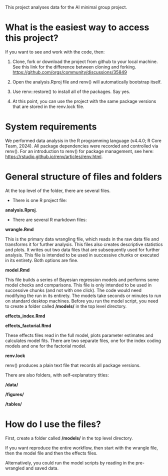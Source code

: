 This project analyses data for the AI minimal group project.

# What is the easiest way to access this project? #

If you want to see and work with the code, then:

1. Clone, fork or download the project from github to your local machine.
See this link for the difference between cloning and forking. https://github.com/orgs/community/discussions/35849

2. Open the analysis.Rproj file and renv() will automatically bootstrap itself.

3. Use renv::restore() to install all of the packages. Say yes.

4. At this point, you can use the project with the same package versions that are stored in the renv.lock file.

# System requirements #

We performed data analysis in the R programming language (v4.4.0; R Core Team, 2024). 
All package dependencies were recorded and controlled via renv(). 
For an introduction to renv() for package management, see here: https://rstudio.github.io/renv/articles/renv.html.

# General structure of files and folders #

At the top level of the folder, there are several files.

- There is one R project file:

**analysis.Rproj**. 

- There are several R markdown files:

**wrangle.Rmd**

This is the primary data wrangling file, which reads in the raw data file and transforms it for further analysis. This files also creates descriptive statistics and plots. It writes out two data files that are subsequently used for further analysis. This file is intended to be used in successive chunks or executed in its entirety. Both options are fine. 

**model.Rmd**

This file builds a series of Bayesian regression models and performs some model checks and comparisons. This file is only intended to be used in successive chunks (and not with one click). The code would need modifying the run in its entirety. The models take seconds or minutes to run on standard desktop machines. Before you run the model script, you need to create a folder called **/models/** in the top level directory.

**effects_index.Rmd**

**effects_factorial.Rmd**

These effects files read in the full model, plots parameter estimates and calculates model fits. There are two separate files, one for the index coding models and one for the factorial model.

**renv.lock**

renv() produces a plain text file that records all package versions.

There are also folders, with self-explanatory titles: 

**/data/**

**/figures/**

**/tables/**

# How do I use the files? #

First, create a folder called **/models/** in the top level directory.

If you want reproduce the entire workflow, then start with the wrangle file, then the model file and then the effects files.

Alternatively, you could run the model scripts by reading in the pre-wrangled and saved data. 
